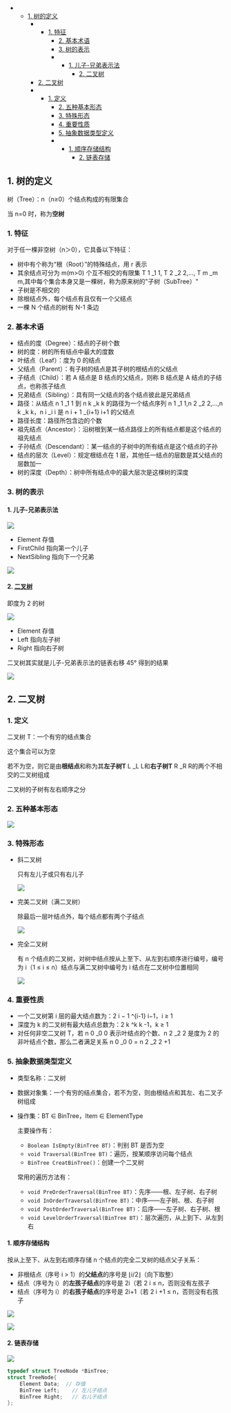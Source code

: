 - - [1\. 树的定义](https://blog.csdn.net/liyuanyue2017/article/details/83412796#1__1)
    - - [1\. 特征](https://blog.csdn.net/liyuanyue2017/article/details/83412796#1__7)
        - [2\. 基本术语](https://blog.csdn.net/liyuanyue2017/article/details/83412796#2__17)
        - [3\. 树的表示](https://blog.csdn.net/liyuanyue2017/article/details/83412796#3__32)
        - - [1\. 儿子-兄弟表示法](https://blog.csdn.net/liyuanyue2017/article/details/83412796#1__34)
            - [2\. 二叉树](https://blog.csdn.net/liyuanyue2017/article/details/83412796#2__44)
    - [2\. 二叉树](https://blog.csdn.net/liyuanyue2017/article/details/83412796#2__58)
    - - [1\. 定义](https://blog.csdn.net/liyuanyue2017/article/details/83412796#1__60)
        - [2\. 五种基本形态](https://blog.csdn.net/liyuanyue2017/article/details/83412796#2__70)
        - [3\. 特殊形态](https://blog.csdn.net/liyuanyue2017/article/details/83412796#3__74)
        - [4\. 重要性质](https://blog.csdn.net/liyuanyue2017/article/details/83412796#4__94)
        - [5\. 抽象数据类型定义](https://blog.csdn.net/liyuanyue2017/article/details/83412796#5__100)
        - - [1\. 顺序存储结构](https://blog.csdn.net/liyuanyue2017/article/details/83412796#1__121)
            - [2\. 链表存储](https://blog.csdn.net/liyuanyue2017/article/details/83412796#2__133)

## 1\. 树的定义

树（Tree）：n（n≥0）个结点构成的有限集合

当 n=0 时，称为**空树**

### 1\. 特征

对于任一棵非空树（n＞0），它具备以下特征：

- 树中有个称为“根（Root）”的特殊结点，用 r 表示
- 其余结点可分为 m(m>0) 个互不相交的有限集 T 1 \_1 1, T 2 \_2 2,…, T m \_m m,其中每个集合本身又是一棵树，称为原来树的"子树（SubTree）"
- 子树是不相交的
- 除根结点外，每个结点有且仅有一个父结点
- 一棵 N 个结点的树有 N-1 条边

### 2\. 基本术语

- 结点的度（Degree）：结点的子树个数
- 树的度：树的所有结点中最大的度数
- 叶结点（Leaf）：度为 0 的结点
- 父结点（Parent）：有子树的结点是其子树的根结点的父结点
- 子结点（Child）：若 A 结点是 B 结点的父结点，则称 B 结点是 A 结点的子结点，也称孩子结点
- 兄弟结点（Sibling）：具有同一父结点的各个结点彼此是兄弟结点
- 路径：从结点 n 1 \_1 1 到 n k \_k k 的路径为一个结点序列 n 1 \_1 1,n 2 \_2 2,…,n k \_k k，n i \_i i 是 n i + 1 \_{i+1} i+1 的父结点
- 路径长度：路径所包含边的个数
- 祖先结点（Ancestor）：沿树根到某一结点路径上的所有结点都是这个结点的祖先结点
- 子孙结点（Descendant）：某一结点的子树中的所有结点是这个结点的子孙
- 结点的层次（Level）：规定根结点在 1 层，其他任一结点的层数是其父结点的层数加一
- 树的深度（Depth）：树中所有结点中的最大层次是这棵树的深度

### 3\. 树的表示

#### 1\. 儿子-兄弟表示法

![](https://typorayuan.oss-cn-beijing.aliyuncs.com/img/20181026114834352.jpg)

- Element 存值
- FirstChild 指向第一个儿子
- NextSibling 指向下一个兄弟

![](https://typorayuan.oss-cn-beijing.aliyuncs.com/img/20181026114856464.jpg)

#### 2\. [二叉树](https://so.csdn.net/so/search?q=%E4%BA%8C%E5%8F%89%E6%A0%91&spm=1001.2101.3001.7020)

即度为 2 的树

![](https://typorayuan.oss-cn-beijing.aliyuncs.com/img/20181026114920772.jpg)

- Element 存值
- Left 指向左子树
- Right 指向右子树

二叉树其实就是儿子-兄弟表示法的链表右移 45° 得到的结果

![](https://typorayuan.oss-cn-beijing.aliyuncs.com/img/20181026114938359.jpg)

## 2\. 二叉树

### 1\. 定义

 二叉树 T：一个有穷的结点集合

 这个集合可以为空

 若不为空，则它是由**根结点**和称为其**左子树T** L \_L L和**右子树T** R \_R R的两个不相交的二叉树组成

 二叉树的子树有左右顺序之分

### 2\. 五种基本形态

![](https://typorayuan.oss-cn-beijing.aliyuncs.com/img/20181026114956314.jpg)

### 3\. 特殊形态

- 斜二叉树
  
    只有左儿子或只有右儿子
    
    ![](https://typorayuan.oss-cn-beijing.aliyuncs.com/img/20181026115013432.jpg)
    
- 完美二叉树（满二叉树）
  
    除最后一层叶结点外，每个结点都有两个子结点
    
    ![](https://typorayuan.oss-cn-beijing.aliyuncs.com/img/20181026115028605.jpg)
    
- 完全二叉树
  
    有 n 个结点的二叉树，对树中结点按从上至下、从左到右顺序进行编号，编号为 i（1 ≤ i ≤ n）结点与满二叉树中编号为 i 结点在二叉树中位置相同
    
    ![](https://typorayuan.oss-cn-beijing.aliyuncs.com/img/20181026115044316.jpg)
    

### 4\. 重要性质

- 一个二叉树第 i 层的最大结点数为：2 i − 1 ^{i-1} i−1，i ≥ 1
- 深度为 k 的二叉树有最大结点总数为：2 k ^k k -1，k ≥ 1
- 对任何非空二叉树 T，若 n 0 \_0 0 表示叶结点的个数、n 2 \_2 2 是度为 2 的非叶结点个数，那么二者满足关系 n 0 \_0 0 = n 2 \_2 2 +1

### 5\. 抽象数据类型定义

- 类型名称：二叉树
  
- 数据对象集：一个有穷的结点集合，若不为空，则由根结点和其左、右二叉子树组成
  
- 操作集：BT ∈ BinTree，Item ∈ ElementType
  
    主要操作有：
    
    - `Boolean IsEmpty(BinTree BT)`：判别 BT 是否为空
    - `void Traversal(BinTree BT)`：遍历，按某顺序访问每个结点
    - `BinTree CreatBinTree()`：创建一个二叉树
    
    常用的遍历方法有：
    
    - `void PreOrderTraversal(BinTree BT)`：先序——根、左子树、右子树
    - `void InOrderTraversal(BinTree BT)`：中序——左子树、根、右子树
    - `void PostOrderTraversal(BinTree BT)`：后序——左子树、右子树、根
    - `void LevelOrderTraversal(BinTree BT)`：层次遍历，从上到下、从左到右

#### 1\. 顺序存储结构

按从上至下、从左到右顺序存储 n 个结点的完全二叉树的结点父子关系：

- 非根结点（序号 i > 1）的**父结点**的序号是 ⌊i/2⌋（向下取整）
- 结点（序号为 i）的**左孩子结点**的序号是 2i（若 2 i ≤ n，否则没有左孩子
- 结点（序号为 i）的**右孩子结点**的序号是 2i+1（若 2 i +1 ≤ n，否则没有右孩子

![](https://typorayuan.oss-cn-beijing.aliyuncs.com/img/20181026115118948.jpg)

![](https://typorayuan.oss-cn-beijing.aliyuncs.com/img/20181026115134161.jpg)

#### 2\. 链表存储

![](https://typorayuan.oss-cn-beijing.aliyuncs.com/img/20181026114920772.jpg)

```cpp
typedef struct TreeNode *BinTree;
struct TreeNode{
	Element Data;  // 存值 
	BinTree Left;    // 左儿子结点 
	BinTree Right;   // 右儿子结点 
};
```